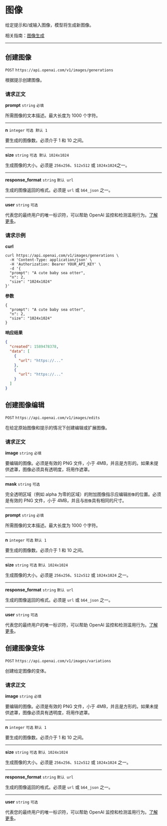 # 图像

给定提示和/或输入图像，模型将生成新图像。

相关指南：[图像生成](/guides/图像生成)

-----

## 创建图像 <Badge text="beta" />

`POST` `https://api.openai.com/v1/images/generations`

根据提示创建图像。

### 请求正文

**prompt** `string` `必填`

所需图像的文本描述。最大长度为 1000 个字符。

------

**n** `integer` `可选 默认 1`

要生成的图像数。必须介于 1 和 10 之间。

------

**size** `string` `可选 默认 1024x1024`

生成图像的大小。必须是 `256x256`、`512x512` 或 `1024x1024`之一。

------

**response_format** `string` `默认 url`

生成的图像返回的格式。必须是 `url` 或 `b64_json` 之一。

-------

**user** `string` `可选 `

代表您的最终用户的唯一标识符，可以帮助 OpenAI 监控和检测滥用行为。[了解更多](/guides/安全最佳实践.html#最终用户-id)。

### 请求示例

**curl**

```shell
curl https://api.openai.com/v1/images/generations \
  -H 'Content-Type: application/json' \
  -H 'Authorization: Bearer YOUR_API_KEY' \
  -d '{
  "prompt": "A cute baby sea otter",
  "n": 2,
  "size": "1024x1024"
}'
```

**参数**

```shell
{
  "prompt": "A cute baby sea otter",
  "n": 2,
  "size": "1024x1024"
}
```

**响应结果**

```json
{
  "created": 1589478378,
  "data": [
    {
      "url": "https://..."
    },
    {
      "url": "https://..."
    }
  ]
}
```

## 创建图像编辑 <Badge text="beta" />

`POST` `https://api.openai.com/v1/images/edits`

在给定原始图像和提示的情况下创建编辑或扩展图像。

### 请求正文

**image** `string` `必填`

要编辑的图像。必须是有效的 PNG 文件，小于 4MB，并且是方形的。如果未提供遮罩，图像必须具有透明度，将用作遮罩。

------

**mask** `string` `可选`

完全透明区域（例如 alpha 为零的区域）的附加图像指示应编辑`图像`的位置。必须是有效的 PNG 文件，小于 4MB，并且与`图像`具有相同的尺寸。

-----

**prompt** `string` `必填`

所需图像的文本描述。最大长度为 1000 个字符。

------

**n** `integer` `可选` `默认 1`

要生成的图像数。必须介于 1 和 10 之间。

------

**size** `string` `可选` `默认 1024x1024`

生成图像的大小。必须是 `256x256`、`512x512` 或 `1024x1024` 之一。

-----

**response_format** `string` `默认 url`

生成的图像返回的格式。必须是 `url` 或 `b64_json` 之一。

-------

**user** `string` `可选 `

代表您的最终用户的唯一标识符，可以帮助 OpenAI 监控和检测滥用行为。[了解更多](/guides/安全最佳实践.html#最终用户-id)。


## 创建图像变体 <Badge text="beta" />

`POST` `https://api.openai.com/v1/images/variations`

创建给定图像的变体。

### 请求正文

**image** `string` `必填`

要编辑的图像。必须是有效的 PNG 文件，小于 4MB，并且是方形的。如果未提供遮罩，图像必须具有透明度，将用作遮罩。

------

**n** `integer` `可选` `默认 1`

要生成的图像数。必须介于 1 和 10 之间。

------

**size** `string` `可选` `默认 1024x1024`

生成图像的大小。必须是 `256x256`、`512x512` 或 `1024x1024` 之一。

-----

**response_format** `string` `默认 url`

生成的图像返回的格式。必须是 `url` 或 `b64_json` 之一。

-------

**user** `string` `可选 `

代表您的最终用户的唯一标识符，可以帮助 OpenAI 监控和检测滥用行为。[了解更多](/guides/安全最佳实践.html#最终用户-id)。